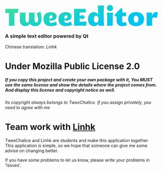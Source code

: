 <div width="100%" style="overflow-x: auto;"><svg data-v-423bf9ae="" xmlns="http://www.w3.org/2000/svg" viewBox="0 0 430.46452564847516 60" class="font"><!----><!----><defs data-v-423bf9ae=""><linearGradient data-v-423bf9ae="" gradientTransform="rotate(25)" id="ea8eacf9-5670-4e07-ad95-1d6a2a3a0388" x1="0%" y1="0%" x2="100%" y2="0%"><stop data-v-423bf9ae="" offset="0%" style="stop-color: rgb(65, 226, 150); stop-opacity: 1;"></stop><stop data-v-423bf9ae="" offset="100%" style="stop-color: rgb(0, 196, 238); stop-opacity: 1;"></stop></linearGradient></defs><g data-v-423bf9ae="" id="b302fb2e-08df-4bef-9914-fc8235c6223a" fill="url(#ea8eacf9-5670-4e07-ad95-1d6a2a3a0388)" transform="matrix(4.889975367689235,0,0,4.889975367689235,0.000006462871795065439,5.965769373228451)"><path d="M7.32 3.44L7.66 1.05L0.22 1.05C0.20 2.07 0 3.46 0 3.46L2.18 3.46C2.21 4.35 2.23 5.31 2.23 5.95C2.23 8.06 2.17 10.79 2.17 10.79L5.40 10.79C5.40 9.00 5.36 7.29 5.36 5.99C5.36 5.33 5.39 4.35 5.43 3.44ZM20.31 2.67L18.09 3.78C18.09 3.78 19.00 5.22 19.00 6.99C19.00 7.99 18.84 8.96 18.00 8.96C17.15 8.96 16.95 8.19 16.95 6.99C16.95 5.78 17.01 4.09 17.02 3.21L13.73 3.21C13.78 4.10 13.72 6.06 13.72 7.39C13.72 8.23 13.40 8.96 12.78 8.96C11.93 8.96 11.73 8.27 11.73 7.07C11.73 5.87 11.79 4.09 11.80 3.21L8.51 3.21C8.55 4.10 8.50 6.24 8.50 7.57C8.50 9.76 9.67 11.05 11.68 11.05C12.94 11.05 13.73 10.39 14.24 9.53C14.78 10.46 15.74 11.05 17.12 11.05C20.03 11.05 21 9.11 21 6.90C21 4.33 20.31 2.67 20.31 2.67ZM29.30 8.39C28.64 8.74 27.72 9.13 26.71 9.13C25.70 9.13 25.47 8.39 25.47 7.69C27.29 8.18 29.68 7.50 29.68 5.52C29.68 3.92 28.46 2.95 26.28 2.95C23.84 2.95 22.12 4.24 22.12 7.01C22.12 9.95 23.90 11.05 26.33 11.05C27.86 11.05 29.16 10.74 29.92 10.19ZM26.64 4.75C27.05 4.75 27.27 4.96 27.27 5.46C27.27 6.79 26.04 6.79 25.42 6.65C25.47 5.66 25.80 4.75 26.64 4.75ZM37.94 8.39C37.28 8.74 36.36 9.13 35.35 9.13C34.34 9.13 34.10 8.39 34.10 7.69C35.92 8.18 38.32 7.50 38.32 5.52C38.32 3.92 37.10 2.95 34.92 2.95C32.48 2.95 30.76 4.24 30.76 7.01C30.76 9.95 32.54 11.05 34.97 11.05C36.50 11.05 37.80 10.74 38.56 10.19ZM35.28 4.75C35.69 4.75 35.91 4.96 35.91 5.46C35.91 6.79 34.68 6.79 34.06 6.65C34.10 5.66 34.44 4.75 35.28 4.75ZM42.94 8.53L42.92 6.93C42.92 6.64 43.06 6.55 43.23 6.55C43.55 6.55 43.97 6.96 44.51 6.96C45.28 6.96 45.79 6.52 45.79 5.87C45.79 5.29 45.39 4.73 44.53 4.73C43.76 4.73 43.20 5.10 42.92 5.40L42.98 3.14L46.44 3.14L46.44 1.05L39.68 1.05C39.68 1.05 39.77 4.42 39.77 5.95C39.77 8.06 39.72 10.79 39.72 10.79L46.72 10.79C46.73 9.77 46.94 8.39 46.94 8.39ZM47.78 7.01C47.78 9.51 49.20 11.05 51.27 11.05C52.70 11.05 53.47 10.09 53.72 9.32C53.72 9.55 53.76 10.54 53.76 10.79L57.11 10.79C57.11 10.79 56.88 9.52 56.85 7.88C56.84 6.97 56.84 5.94 56.84 4.94C56.84 2.79 56.98-0.97 56.98-0.97C55.41-0.88 53.42-0.97 53.42-0.97C53.42-0.97 53.59 2.39 53.63 4.51C53.27 3.61 52.40 2.95 51.23 2.95C49.15 2.95 47.78 4.54 47.78 7.01ZM51.16 7.01C51.16 5.82 51.51 5.04 52.44 5.04C53.49 5.04 53.84 6.01 53.84 7.01C53.84 8.04 53.49 8.99 52.44 8.99C51.51 8.99 51.16 8.22 51.16 7.01ZM62.20 0.56C62.20-0.42 61.40-1.22 60.42-1.22C59.44-1.22 58.65-0.42 58.65 0.56C58.65 1.55 59.44 2.34 60.42 2.34C61.40 2.34 62.20 1.55 62.20 0.56ZM62.06 10.79C61.99 7.87 62.01 8.48 62.01 7C62.01 5.40 62.17 3.21 62.17 3.21C62.17 3.21 60.24 3.29 58.67 3.21C58.67 3.21 58.81 5.38 58.81 6.93C58.81 8.61 58.72 10.79 58.72 10.79ZM70.18 10.36L69.55 8.57C69.29 8.71 68.87 8.99 68.25 8.99C67.54 8.99 67.48 8.62 67.48 7.91C67.48 7.76 67.49 6.23 67.52 5.28C68.64 5.29 69.65 5.29 69.65 5.29L69.80 3.21L67.58 3.21L67.56 0.80L66.56 0.80L63.21 4.33L63.17 5.35C63.17 5.35 63.55 5.35 64.27 5.33C64.26 5.80 64.25 7.25 64.25 8.05C64.25 10.16 65.72 11.05 67.56 11.05C68.77 11.05 69.64 10.74 70.18 10.36ZM75.47 2.95C72.63 2.95 70.88 4.48 70.88 6.97C70.88 9.42 72.63 11.05 75.47 11.05C78.34 11.05 80.07 9.42 80.07 6.97C80.07 4.48 78.34 2.95 75.47 2.95ZM74.16 6.92C74.16 5.71 74.47 5.00 75.40 5.00C76.45 5.00 76.78 6.02 76.78 7.04C76.78 8.05 76.54 8.95 75.49 8.95C74.55 8.95 74.16 8.11 74.16 6.92ZM86.91 2.95C85.46 2.95 84.83 4.61 84.62 5.28C84.63 4.89 84.60 3.67 84.62 3.21L81.55 3.21C81.56 3.82 81.58 4.42 81.58 4.94C81.58 7.73 81.47 10.79 81.47 10.79L84.81 10.79C84.74 9.91 84.69 8.64 84.69 7.63C84.69 6.26 85.18 5.98 85.85 5.98C86.42 5.96 87.02 6.20 87.40 6.40L88.03 3.09C87.61 3.00 87.23 2.95 86.91 2.95Z"></path></g><!----><!----></svg></div>

### A simple text editor powered by Qt


Chinese translation: _Linhk_



# Under Mozilla Public License 2.0

#####  If you copy this project and create your own package with it, You MUST use the same license and show the details where the project comes from. And display this license and copyright notice as well.
###### Its copyright always belongs to TweeChalice.  If you assign privately, you need to agree with me


# Team work with [Linhk](https://github.com/Linhk1606 "Linhk")
  
 TweeChalice and Linhk are students and make this application together. This application is simple, so we hope that someone can give me some advise on changing better.
 

 If you have some problems to let us know, please write your problems in 'Issues'.
  
